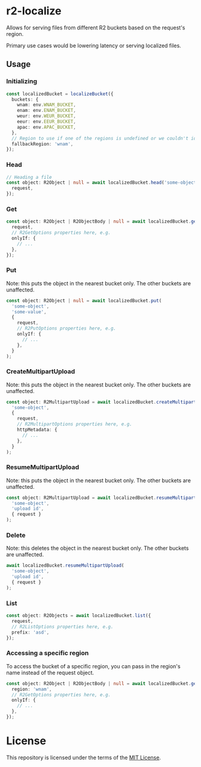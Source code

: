 # r2-localize

Allows for serving files from different R2 buckets based on the request's region.

Primary use cases would be lowering latency or serving localized files.

## Usage

### Initializing

```typescript
const localizedBucket = localizeBucket({
  buckets: {
    wnam: env.WNAM_BUCKET,
    enam: env.ENAM_BUCKET,
    weur: env.WEUR_BUCKET,
    eeur: env.EEUR_BUCKET,
    apac: env.APAC_BUCKET,
  },
  // Region to use if one of the regions is undefined or we couldn't identify what region a colo is in/closest to
  fallbackRegion: 'wnam',
});
```

### Head

```typescript
// Heading a file
const object: R2Object | null = await localizedBucket.head('some-object', {
  request,
});
```

### Get

```typescript
const object: R2Object | R2ObjectBody | null = await localizedBucket.get('some-object', {
  request,
  // R2GetOptions properties here, e.g.
  onlyIf: {
    // ...
  },
});
```

### Put

Note: this puts the object in the nearest bucket only. The other buckets are unaffected.

```typescript
const object: R2Object | null = await localizedBucket.put(
  'some-object',
  'some-value',
  {
    request,
    // R2PutOptions properties here, e.g.
    onlyIf: {
      // ...
    },
  }
);
```

### CreateMultipartUpload

Note: this puts the object in the nearest bucket only. The other buckets are unaffected.

```typescript
const object: R2MultipartUpload = await localizedBucket.createMultipartUpload(
  'some-object',
  {
    request,
    // R2MultipartOptions properties here, e.g.
    httpMetadata: {
      // ...
    },
  }
);
```

### ResumeMultipartUpload

Note: this puts the object in the nearest bucket only. The other buckets are unaffected.

```typescript
const object: R2MultipartUpload = await localizedBucket.resumeMultipartUpload(
  'some-object',
  'upload id',
  { request }
);
```

### Delete

Note: this deletes the object in the nearest bucket only. The other buckets are unaffected.

```typescript
await localizedBucket.resumeMultipartUpload(
  'some-object',
  'upload id',
  { request }
);
```

### List

```typescript
const object: R2Objects = await localizedBucket.list({
  request,
  // R2ListOptions properties here, e.g.
  prefix: 'asd',
});
```

### Accessing a specific region

To access the bucket of a specific region, you can pass in the region's name instead of the request object.

```typescript
const object: R2Object | R2ObjectBody | null = await localizedBucket.get('some-object', {
  region: 'wnam',
  // R2GetOptions properties here, e.g.
  onlyIf: {
    // ...
  },
});
```

# License

This repository is licensed under the terms of the [MIT License](./LICENSE).
